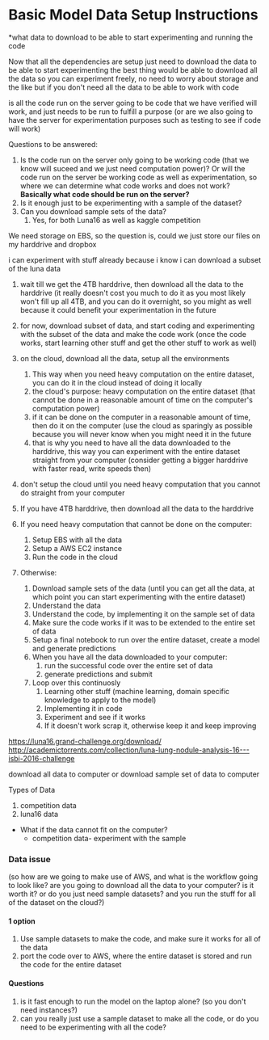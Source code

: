 # Basic Model Data Setup Instructions
*what data to download to be able to start experimenting and running the code


Now that all the dependencies are setup
just need to download the data to be able to start experimenting
the best thing would be able to download all the data so you can experiment freely, no need to worry about storage and the like
  but if you don't need all the data to be able to work with code

is all the code run on the server going to be code that we have verified will work, and just needs to be run to fulfill a purpose (or are we also going to have the server for experimentation purposes such as testing to see if code will work)

Questions to be answered:
1. Is the code run on the server only going to be working code (that we know will suceed and we just need computation power)? Or will the code run on the server be working code as well as experimentation, so where we can determine what code works and does not work? **Basically what code should be run on the server?**
2. Is it enough just to be experimenting with a sample of the dataset?
3. Can you download sample sets of the data?
   1. Yes, for both Luna16 as well as kaggle competition

We need storage on EBS, so the question is, could we just store our files on my harddrive and dropbox

i can experiment with stuff already because i know i can download a subset of the luna data

1. wait till we get the 4TB harddrive, then download all the data to the harddrive (it really doesn't cost you much to do it as you most likely won't fill up all 4TB, and you can do it overnight, so you might as well because it could benefit your experimentation in the future
2. for now, download subset of data, and start coding and experimenting with the subset of the data and make the code work (once the code works, start learning other stuff and get the other stuff to work as well)
3. on the cloud, download all the data, setup all the environments
   1. This way when you need heavy computation on the entire dataset, you can do it in the cloud instead of doing it locally
   2. the cloud's purpose: heavy computation on the entire dataset (that cannot be done in a reasonable amount of time on the computer's computation power)
   3. if it can be done on the computer in a reasonable amount of time, then do it on the computer (use the cloud as sparingly as possible because you will never know when you might need it in the future
   4. that is why you need to have all the data downloaded to the harddrive, this way you can experiment with the entire dataset straight from your computer (consider getting a bigger harddrive with faster read, write speeds then)
4. don't setup the cloud until you need heavy computation that you cannot do straight from your computer

1. If you have 4TB harddrive, then download all the data to the harddrive
2. If you need heavy computation that cannot be done on the computer:
   1. Setup EBS with all the data
   2. Setup a AWS EC2 instance 
   3. Run the code in the cloud
3. Otherwise:
   1. Download sample sets of the data (until you can get all the data, at which point you can start experimenting with the entire dataset)
   2. Understand the data
   3. Understand the code, by implementing it on the sample set of data
   4. Make sure the code works if it was to be extended to the entire set of data
   5. Setup a final notebook to run over the entire dataset, create a model and generate predictions
   6. When you have all the data downloaded to your computer:
      1. run the successful code over the entire set of data
      2. generate predictions and submit
   7. Loop over this continuosly
      1. Learning other stuff (machine learning, domain specific knowledge to apply to the model)
      2. Implementing it in code
      3. Experiment and see if it works
      4. If it doesn't work scrap it, otherwise keep it and keep improving

https://luna16.grand-challenge.org/download/
http://academictorrents.com/collection/luna-lung-nodule-analysis-16---isbi-2016-challenge

download all data to computer 
or
download sample set of data to computer

Types of Data
   1. competition data
   2. luna16 data


* What if the data cannot fit on the computer?
  * competition data- experiment with the sample

### Data issue 
(so how are we going to make use of AWS, and what is the workflow going to look like? are you going to download all the data to your computer? is it worth it? or do you just need sample datasets? and you run the stuff for all of the dataset on the cloud?)

#### 1 option
1. Use sample datasets to make the code, and make sure it works for all of the data
2. port the code over to AWS, where the entire dataset is stored and run the code for the entire dataset

#### Questions
1. is it fast enough to run the model on the laptop alone? (so you don't need instances?)
2. can you really just use a sample dataset to make all the code, or do you need to be experimenting with all the code?
